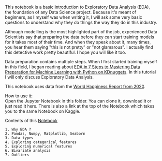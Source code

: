 This notebook is a basic introduction to Exploratory Data Analysis (EDA), the foundation of any Data Science project. Because it's meant of beginners, as I myself was when writing it, I will ask some very basic questions to understand why they do things the way they do in this industry.

Although modelling is the most highlighted part of the job, experienced Data Scientists say that preparing the data before they can start training models for it takes most of their time. And when they speak about it, many times, you hear them saying "this is not pretty" or "not glamarous". I actually find this detective work pretty beautiful. I hope you will like it too.

Data preparation contains multiple steps. When I first started training myself in this field, I began reading about <a href='https://www.kdnuggets.com/2019/06/7-steps-mastering-data-preparation-python.html'>EDA in 7 Steps to Mastering Data Preparation for Machine Learning with Python on KDnuggets</a>.
In this tutorial I will only discuss Exploratory Data Analysis.

This notebook uses data from the <a href='https://www.kaggle.com/mishki/exploratory-data-analysis-pandas-numpy-seaborn/data?scriptVersionId=85128049'>World Happiness Report from 2020</a>.

How to use it:  
Open the Jupyter Notebook in this folder. You can clone it, download it or just read it here. 
There is also a link at the top of the Notebook which takes you to the same Notebook on Kaggle. 

Contents of this <a href='https://github.com/mihaelagrigore/Exploratory-Data-Analysis/blob/main/exploratory-data-analysis-pandas-numpy-seaborn.ipynb'>Notebook</a>

    1. Why EDA ?
    2. Pandas, Numpy, Matplotlib, Seaborn
    3. Data types
    4. Exploring categorical features
    5. Exploring numerical features
    6. Bivariate analysis
    7. Outliers

